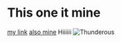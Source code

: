 # This one it mine

[my link](https://www.homedepot.com/)
[also mine](https://theforum.ticketsoffice.org/)
Hiiiiii
![Thunderous](https://th.bing.com/th/id/OIP.uyaBR1YDbt7UkqVEz1ackwHaE8?pid=ImgDet&rs=1)
